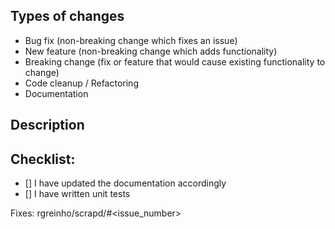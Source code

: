 Types of changes
----------------
<!--
What types of changes does your code introduce?
Select all the choices that apply:
-->
- Bug fix (non-breaking change which fixes an issue)
- New feature (non-breaking change which adds functionality)
- Breaking change (fix or feature that would cause existing functionality to change)
- Code cleanup / Refactoring
- Documentation

Description
-----------
<!--
Describe your changes in detail.
Add a screenshot if applicable.
-->


<!--
Motivation and Context
Why is this change required? What problem does it solve? -->


<!--
How Has This Been Tested?
Add any information that could help the reviewer to validate the PR.
Please describe in detail how you tested your changes, include details
of your testing environment, and the tests you ran to see how your
change affects other areas of the code, etc.
-->


Checklist:
----------
<!--
Go over all the following points, and put an `x` in all the boxes that
apply. If you're unsure about any of these, don't hesitate to ask.
We're here to help!
-->

-  [] I have updated the documentation accordingly
-  [] I have written unit tests

<!--
Place the URL of the issue here it this PR fixes an existing issue.
Use either the *FULL* URL (preferred) or the `Username/Repository#`
syntax.
-->

Fixes: rgreinho/scrapd/#<issue_number>
